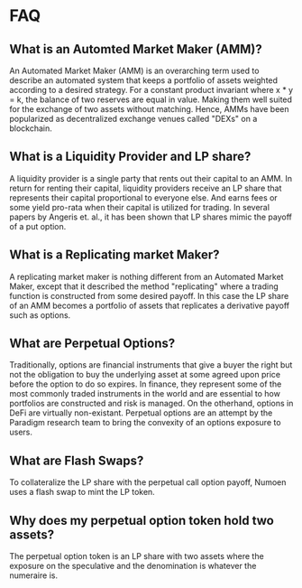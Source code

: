 # FAQ

## What is an Automted Market Maker (AMM)?

An Automated Market Maker (AMM) is an overarching term used to describe an automated system that keeps a portfolio of assets weighted according to a desired strategy. For a constant product invariant where x \* y = k, the balance of two reserves are equal in value. Making them well suited for the exchange of two assets without matching. Hence, AMMs have been popularized as decentralized exchange venues called "DEXs" on a blockchain.

## What is a Liquidity Provider and LP share?&#x20;

A liquidity provider is a single party that rents out their capital to an AMM. In return for renting their capital, liquidity providers receive an LP share that represents their capital proportional to everyone else. And earns fees or some yield pro-rata when their capital is utilized for trading. In several papers by Angeris et. al., it has been shown that LP shares mimic the payoff of a put option.

## What is a Replicating market Maker?

A replicating market maker is nothing different from an Automated Market Maker, except that it described the method "replicating" where a trading function is constructed from some desired payoff. In this case the LP share of an AMM becomes a portfolio of assets that replicates a derivative payoff such as options.

## What are Perpetual Options?

Traditionally, options are financial instruments that give a buyer the right but not the obligation to buy the underlying asset at some agreed upon price before the option to do so expires. In finance, they represent some of the most commonly traded instruments in the world and are essential to how portfolios are constructed and risk is managed. On the otherhand, options in DeFi are virtually non-existant. Perpetual options are an attempt by the Paradigm research team to bring the convexity of an options exposure to users.&#x20;

## What are Flash Swaps?

To collateralize the LP share with the perpetual call option payoff, Numoen uses a flash swap to mint the LP token.&#x20;

## Why does my perpetual option token hold two assets?

The perpetual option token is an LP share with two assets where the exposure on the speculative and the denomination is whatever the numeraire is.

